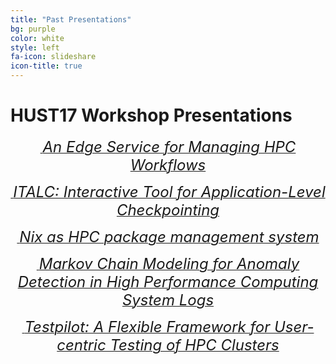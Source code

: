 ```yaml
---
title: "Past Presentations"
bg: purple
color: white
style: left
fa-icon: slideshare
icon-title: true
---
```


# HUST17 Workshop Presentations

<div style="text-align:center;">
  <p>
    <a href="2017_presentations/Edge_service.pdf">
      <i class="fa fa-file-text-o">&nbsp;<font size="5">An Edge Service for Managing HPC Workflows</font></i>
    </a>
  </p>
</div>

<div style="text-align:center;">
  <p>
    <a href="2017_presentations/ITALC.pdf">
      <i class="fa fa-file-text-o">&nbsp;<font size="5">ITALC: Interactive Tool for Application-Level Checkpointing</font></i>
    </a>
  </p>
</div>

<div style="text-align:center;">
  <p>
    <a href="2017_presentations/nix-paper.pdf">
      <i class="fa fa-file-text-o">&nbsp;<font size="5">Nix as HPC package management system</font></i>
    </a>
  </p>
</div>

<div style="text-align:center;">
  <p>
    <a href="2017_presentations/Markov.pdf">
      <i class="fa fa-file-text-o">&nbsp;<font size="5">Markov Chain Modeling for Anomaly Detection in High Performance Computing System Logs</font></i>
    </a>
  </p>
</div>

<div style="text-align:center;">
  <p>
    <a href="2017_presentations/test-pilot.pdf">
      <i class="fa fa-file-text-o">&nbsp;<font size="5">Testpilot: A Flexible Framework for User-centric Testing of HPC Clusters</font></i>
    </a>
  </p>
</div>
